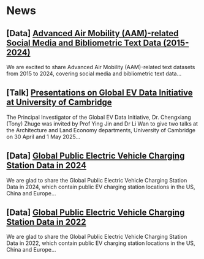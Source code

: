 # News

## [Data] [Advanced Air Mobility (AAM)-related Social Media and Bibliometric Text Data (2015-2024)](./2025-7-3) 

We are excited to share Advanced Air Mobility (AAM)-related text datasets from 2015 to 2024, covering social media and bibliometric text data...

## [Talk] [Presentations on Global EV Data Initiative at University of Cambridge](./2025-5-21)
The Principal Investigator of the Global EV Data Initiative, Dr. Chengxiang (Tony) Zhuge was invited by Prof Ying Jin and Dr Li Wan to give two talks at the Architecture and Land Economy departments, University of Cambridge on 30 April and 1 May 2025...

## [Data] [Global Public Electric Vehicle Charging Station Data in 2024](./2025-3-19) 

We are glad to share the Global Public Electric Vehicle Charging Station Data in 2024, which contain public EV charging station locations in the US, China and Europe...

## [Data] [Global Public Electric Vehicle Charging Station Data in 2022](./2024-11-22) 

We are glad to share the Global Public Electric Vehicle Charging Station Data in 2022, which contain public EV charging station locations in the US, China and Europe...


